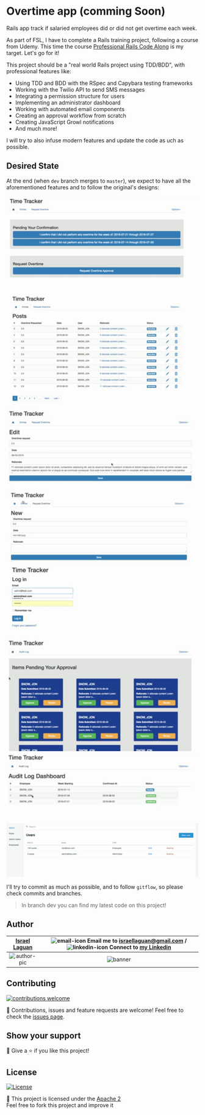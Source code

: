 # Overtime app (comming Soon)

Rails app track if salaried employees did or did not get overtime each week.

As part of FSL, I have to complete a Rails training project, following a course from Udemy. This time the course [Professional Rails Code Along][udemy-course] is my target. Let's go for it!

This project should be a "real world Rails project using TDD/BDD", with professional features like:

- Using TDD and BDD with the RSpec and Capybara testing frameworks
- Working with the Twilio API to send SMS messages
- Integrating a permission structure for users
- Implementing an administrator dashboard
- Working with automated email components
- Creating an approval workflow from scratch
- Creating JavaScript Growl notifications
- And much more!

I will try to also infuse modern features and update the code as uch as possible.

## Desired State

At the end (when `dev` branch merges to `master`), we expect to have all the aforementioned features and to follow the original's designs:

![app-preview-1](docs/app-preview-1.png)
![app-preview-2](docs/app-preview-2.png)
![app-preview-3](docs/app-preview-3.png)
![app-preview-4](docs/app-preview-4.png)
![app-preview-5](docs/app-preview-5.png)
![app-preview-6](docs/app-preview-6.png)
![app-preview-7](docs/app-preview-7.png)
![app-preview-8](docs/app-preview-8.png)

I'll try to commit as much as possible, and to follow `gitflow`, so please check commits and branches.

> In branch dev you can find my latest code on this project!

## Author

| [Israel Laguan][author-github] | ![email-icon][] Email me to [israellaguan@gmail.com][author-email] / ![linkedin-icon][] Connect to [my Linkedin][author-linkedin] |
| :----------------------------: | :-------------------------------------------------------------------------------------------------------------------------------: |
|        ![author-pic][]         |                                                            ![banner][]                                                            |

## Contributing

[![contributions welcome][contributions-welcome]][issues-url]

🤝 Contributions, issues and feature requests are welcome!
Feel free to check the [issues page][issues-url].

## Show your support

🤗 Give a ⭐️ if you like this project!

## License

[![License][badge-apache]][apache-license]

📝 This project is licensed under the [Apache 2](LICENSE)\
Feel free to fork this project and improve it

[contributions-welcome]: https://img.shields.io/badge/contributions-welcome-brightgreen.svg?style=for-the-badge
[issues-url]: https://github.com/Israel-Laguan/overtime-app/issues
[badge-apache]: https://img.shields.io/badge/License-Apache%202.0-blue.svg?style=for-the-badge
[apache-license]: https://opensource.org/licenses/Apache-2.0
[author-pic]: https://avatars2.githubusercontent.com/u/36519478?s=460&v=4
[author-github]: https://israel-laguan.github.io
[author-linkedin]: https://www.linkedin.com/in/israellaguan
[author-email]: israellaguan@gmail.com
[linkedin-icon]: https://img.icons8.com/color/20/000000/linkedin.png
[email-icon]: https://img.icons8.com/color/20/000000/message-squared.png
[banner]: https://github.com/Israel-Laguan/Israel-Laguan/raw/master/docs/banner.jpg

[udemy-course]: https://www.udemy.com/course/professional-ruby-on-rails-coding-course/
